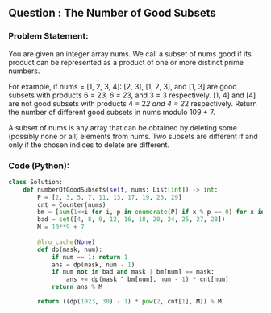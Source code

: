 ## Question : The Number of Good Subsets

### Problem Statement:
You are given an integer array nums. We call a subset of nums good if its product can be represented as a product of one or more distinct prime numbers.

For example, if nums = [1, 2, 3, 4]:
[2, 3], [1, 2, 3], and [1, 3] are good subsets with products 6 = 2*3, 6 = 2*3, and 3 = 3 respectively.
[1, 4] and [4] are not good subsets with products 4 = 2*2 and 4 = 2*2 respectively.
Return the number of different good subsets in nums modulo 109 + 7.

A subset of nums is any array that can be obtained by deleting some (possibly none or all) elements from nums. Two subsets are different if and only if the chosen indices to delete are different.

### Code (Python):
```python
class Solution:
    def numberOfGoodSubsets(self, nums: List[int]) -> int:
        P = [2, 3, 5, 7, 11, 13, 17, 19, 23, 29]
        cnt = Counter(nums)
        bm = [sum(1<<i for i, p in enumerate(P) if x % p == 0) for x in range(31)]
        bad = set([4, 8, 9, 12, 16, 18, 20, 24, 25, 27, 28])
        M = 10**9 + 7
        
        @lru_cache(None)
        def dp(mask, num):
            if num == 1: return 1
            ans = dp(mask, num - 1)
            if num not in bad and mask | bm[num] == mask:
                ans += dp(mask ^ bm[num], num - 1) * cnt[num]
            return ans % M

        return ((dp(1023, 30) - 1) * pow(2, cnt[1], M)) % M
